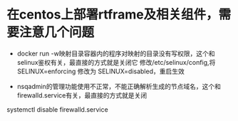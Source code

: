 # 在centos上部署rtframe及相关组件，需要注意几个问题


* docker run -w映射目录容器内的程序对映射的目录没有写权限，这个和selinux鉴权有关，最直接的方式就是关闭它
修改/etc/selinux/config,将SELINUX=enforcing 修改为 SELINUX=disabled，重启生效

* nsqadmin的管理功能使用不正常，不能正确解析生成的节点域名，这个和firewalld.service有关，最直接的方式就是关闭

systemctl disable firewalld.service

